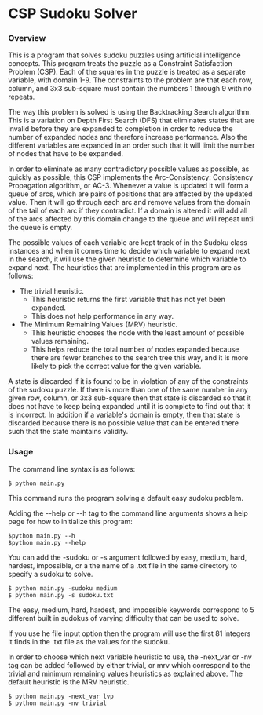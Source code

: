 # CSP Sudoku Solver

### Overview
This is a program that solves sudoku puzzles using artificial intelligence concepts. 
This program treats the puzzle as a Constraint Satisfaction Problem (CSP). Each of the squares in the 
puzzle is treated as a separate variable, with domain 1-9. The constraints to the problem
are that each row, column, and 3x3 sub-square must contain the numbers 1 through 9 with
no repeats.

The way this problem is solved is using the Backtracking Search algorithm. This is a variation
on Depth First Search (DFS) that eliminates states that are invalid before they are expanded to 
completion in order to reduce the number of expanded nodes and therefore increase performance. 
Also the different variables are expanded in an order such that it will limit the number 
of nodes that have to be expanded.

In order to eliminate as many contradictory possible values as possible, as quickly as possible, 
this CSP implements the Arc-Consistency: Consistency Propagation algorithm, or AC-3. Whenever a value is 
updated it will form a queue of arcs, which are pairs of positions that are affected by the updated value.
Then it will go through each arc and remove values from the domain of the tail of each arc if they contradict.
If a domain is altered it will add all of the arcs affected by this domain change to the queue and will repeat 
until the queue is empty. 

The possible values of each variable are kept track of in the Sudoku class instances and
when it comes time to decide which variable to expand next in the search, it will use the given
heuristic to determine which variable to expand next. The heuristics that are implemented in this
program are as follows:

- The trivial heuristic.
    - This heuristic returns the first variable that has not yet been expanded.
    - This does not help performance in any way.
- The Minimum Remaining Values (MRV) heuristic.
    - This heuristic chooses the node with the least amount of possible values remaining. 
    - This helps reduce the total number of nodes expanded because there are fewer branches 
    to the search tree this way, and it is more likely to pick the correct value for the given variable.

A state is discarded if it is found to be in violation of any of the constraints of the
sudoku puzzle. If there is more than one of the same number in any given row, column, or 3x3 
sub-square then that state is discarded so that it does not have to keep being expanded until
it is complete to find out that it is incorrect. In addition if a variable's domain is empty, then
that state is discarded because there is no possible value that can be entered there such that the 
state maintains validity.

### Usage
The command line syntax is as follows:

    $ python main.py
    
This command runs the program solving a default easy sudoku problem.

Adding the --help or --h tag to the command line arguments shows a help page for how to initialize this program:

    $python main.py --h
    $python main.py --help

You can add the -sudoku or -s argument followed by easy, medium, hard, hardest, impossible, 
or a the name of a .txt file in the same directory to specify a sudoku to solve.

    $ python main.py -sudoku medium
    $ python main.py -s sudoku.txt

The easy, medium, hard, hardest, and impossible keywords correspond to 5 different built in sudokus of 
varying difficulty that can be used to solve.

If you use he file input option then the program will use the first 81 integers it finds in the .txt file
as the values for the sudoku.

In order to choose which next variable heuristic to use, the -next_var or -nv tag can be added followed
by either trivial, or mrv which correspond to the trivial and minimum remaining values heuristics as explained 
above. The default heuristic is the MRV heuristic.

    $ python main.py -next_var lvp
    $ python main.py -nv trivial